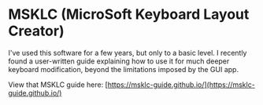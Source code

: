 # MSKLC (MicroSoft Keyboard Layout Creator)

I've used this software for a few years, but only to a basic level. I recently found a user-written guide explaining how to use it for much deeper keyboard modification, beyond the limitations imposed by the GUI app.

View that MSKLC guide here: [https://msklc-guide.github.io/](https://msklc-guide.github.io/)
